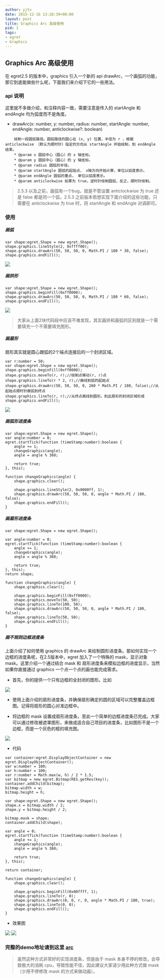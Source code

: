 ```yaml
---
author: yjtx
date: 2015-12-16 13:28:39+00:00
layout: post
title: Graphics Arc 高级使用  
pid: 1
tags: 
- egret
- Graphics
---
```



## Graphics Arc 高级使用

在 egret2.5 的版本中，graphics 引入一个新的 api drawArc，一个画弧的功能，那它到底能做些什么呢，下面我们来介绍下它的一些用法。


### api 说明

这里就不多做介绍，和注释内容一致，需要注意是传入的 startAngle 和 endAngle 均为弧度而不是角度。

* drawArc(x: number, y: number, radius: number, startAngle: number, endAngle: number, anticlockwise?: boolean)

~~~
	绘制一段圆弧路径。圆弧路径的圆心在 (x, y) 位置，半径为 r ，根据 anticlockwise （默认为顺时针）指定的方向从 startAngle 开始绘制，到 endAngle 结束。
	* @param x 圆弧中心（圆心）的 x 轴坐标。
	* @param y 圆弧中心（圆心）的 y 轴坐标。
	* @param radius 圆弧的半径。
	* @param startAngle 圆弧的起始点， x轴方向开始计算，单位以弧度表示。
	* @param endAngle 圆弧的重点， 单位以弧度表示。
	* @param anticlockwise 如果为 true，逆时针绘制圆弧，反之，顺时针绘制。
~~~ 


> 2.5.3 以及之前，画弧有一个bug，就是不管设置 anticlockwise 为 true 还是 false 都是同一个弧，2.5.3 之前版本若想实现下面介绍的这些功能，只需要在 anticlockwise 为 true 时，将 startAngle 和 endAngle 对调即可。

### 使用

##### 画弧

```
var shape:egret.Shape = new egret.Shape();
shape.graphics.lineStyle(2, 0xffff00);
shape.graphics.drawArc(50, 50, 50, 0, Math.PI / 180 * 30, false);
shape.graphics.endFill();
```

![](arc/4.png)

##### 画拱形

```
var shape:egret.Shape = new egret.Shape();
shape.graphics.beginFill(0xff0000);
shape.graphics.drawArc(50, 50, 50, 0, Math.PI / 180 * 60, false);
shape.graphics.endFill();
```

![](arc/5.png)

> 大家从上面2块代码段中应该不难发现，其实画拱和画弧的区别就是一个需要填充一个不需要填充图形。

##### 画扇形

扇形其实就是圆心跟弧的2个端点连接后的一个封闭区域。

```
var r:number = 50;
var shape:egret.Shape = new egret.Shape();
shape.graphics.beginFill(0xff0000);
shape.graphics.moveTo(r, r);//绘制点移动(r, r)点
shape.graphics.lineTo(r * 2, r);//画线到弧的起始点
shape.graphics.drawArc(50, 50, 50, 0, 260 * Math.PI / 180, false);//从起始点顺时针画弧到终点
shape.graphics.lineTo(r, r);//从终点画线到圆形。到此扇形的封闭区域形成
shape.graphics.endFill();
```

![](arc/3.png)

##### 画弧形进度条

```
var shape:egret.Shape = new egret.Shape();
var angle:number = 0;
egret.startTick(function (timeStamp:number):boolean {
    angle += 1;
    changeGraphics(angle);
    angle = angle % 360;

    return true;
}, this);

function changeGraphics(angle) {
    shape.graphics.clear();

    shape.graphics.lineStyle(2, 0x0000ff, 1);
    shape.graphics.drawArc(50, 50, 50, 0, angle * Math.PI / 180, false);
    shape.graphics.endFill();
}
```

##### 画扇形进度条

```
var shape:egret.Shape = new egret.Shape();

var angle:number = 0;
egret.startTick(function (timeStamp:number):boolean {
    angle += 1;
    changeGraphics(angle);
    angle = angle % 360;
    
    return true;
}, this);
return shape;

function changeGraphics(angle) {
    shape.graphics.clear();

    shape.graphics.beginFill(0xff0000);
    shape.graphics.moveTo(50, 50);
    shape.graphics.lineTo(100, 50);
    shape.graphics.drawArc(50, 50, 50, 0, angle * Math.PI / 180, false);
    shape.graphics.lineTo(50, 50);
    shape.graphics.endFill();
}
```

##### 画不规则边框进度条


上面介绍了如何使用 graphics 的 drawArc 来绘制圆形进度条。那如何实现一个边框的进度条呢，在2.5版本中，egret 加入了一个特殊的 mask，显示对象 mask。这里介绍一个通过结合 mask 和 扇形进度条来模拟边框的进度显示，当然如果你直接通过 graphics 一个点一个点的画也能完成需求。



* 首先，你的提供一个只有边框的全封闭的图形。比如

![](arc/club.png)

* 使用上面介绍的扇形进度条，并确保扇形确定的圆的区域可以完整覆盖边框图。记得将扇形的圆心对准边框中。

* 将边框的 mask 设置成扇形进度条，至此一个简单的边框进度条已完成。大家可以通过修改被遮罩图形，来做成适合自己项目的进度条，比如图形不是一个边框，而是一个灰色的框的填充图。

![](arc/club2.png)

* 代码

```
var container:egret.DisplayObjectContainer = new egret.DisplayObjectContainer();
var w:number = 100;
var h:number = 100;
var r:number = Math.max(w, h) / 2 * 1.5;
var bitmap = new egret.Bitmap(RES.getRes(key));
container.addChild(bitmap);
bitmap.width = w;
bitmap.height = h;

var shape:egret.Shape = new egret.Shape();
shape.x = bitmap.width / 2;
shape.y = bitmap.height / 2;

bitmap.mask = shape;
container.addChild(shape);

var angle = 0;
egret.startTick(function (timeStamp:number):boolean {
    angle += 1;
    changeGraphics(angle);
    angle = angle % 360;

    return true;
}, this);

return container;

function changeGraphics(angle) {
    shape.graphics.clear();

    shape.graphics.beginFill(0x00ffff, 1);
    shape.graphics.lineTo(r, 0);
    shape.graphics.drawArc(0, 0, r, 0, angle * Math.PI / 180, true);
    shape.graphics.lineTo(0, 0);
    shape.graphics.endFill();
}
```

* 效果图

![](arc/1.png)   ![](arc/2.png)

### 完整的demo地址请到这里 [arc](http://edn.egret.com/cn/index.php/portal/article/index/id/672)


> 虽然这种方式非常好的实现进度条，但是由于 mask 本身不停的修改，会导致极大的消耗 cpu，导致性能不佳，因此建议大家请少用此种方式做 mask（少用不停修改 mask 的方式来做动画）。
